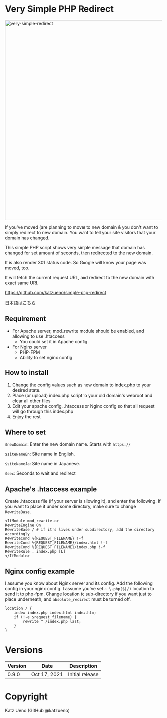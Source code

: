 # Very Simple PHP Redirect

<img width="640" alt="very-simple-redirect" src="https://user-images.githubusercontent.com/485751/137625858-0ce4def5-0594-4b2b-8ee6-eeaf8597cae2.png">

If you've moved (are planning to move) to new domain & you don't want to simply redirect to new domain.
You want to tell your site visitors that your domain has changed.

This simple PHP script shows very simple message that domain has changed for set amount of seconds, then redirected to the new domain.

It is also render 301 status code. So Google will know your page was moved, too.

It will fetch the current request URL, and redirect to the new domain with exact same URI.

https://github.com/katzueno/simple-php-redirect

[日本語はこちら](./README.ja.md)

## Requirement

- For Apache server, mod_rewrite module should be enabled, and allowing to use .htaccess
    - You could set it in Apache config.
- For Nginx server
    - PHP-FPM
    - Ability to set nginx config

## How to install

1. Change the config values such as new domain to index.php to your desired state.
2. Place (or upload) index.php script to your old domain's webroot and clear all other files
3. Edit your apache config, .htaccess or Nginx config so that all request will go through this index.php
4. Enjoy the rest

## Where to set

`$newDomain`: Enter the new domain name. Starts with `https://`

`$siteNameEn`: Site name in English.

`$siteNameJa`: Site name in Japanese.

`$sec`: Seconds to wait and redirect

## Apache's .htaccess example

Create .htaccess file (if your server is allowing it), and enter the following.
If you want to place it under some directory, make sure to change `RewriteBase`.

```apacheconf
<IfModule mod_rewrite.c>
RewriteEngine On
RewriteBase / # if it's lives under subdirectory, add the directory accordingly
RewriteCond %{REQUEST_FILENAME} !-f
RewriteCond %{REQUEST_FILENAME}/index.html !-f
RewriteCond %{REQUEST_FILENAME}/index.php !-f
RewriteRule . index.php [L]
</IfModule>

```

## Nginx config example

I assume you know about Nginx server and its config.
Add the following config in your nginx config.
I assume you've set `~ \.php($|/)` location to send it to php-fpm.
Change location to sub-directory if you want just to place underneath, and `absolute_redirect` must be turned off.


```
location / {
    index index.php index.html index.htm;
    if (!-e $request_filename) {
        rewrite ^ /index.php last;
    }
}
```

# Versions

Version | Date         | Description
--------|--------------|-------------------
0.9.0   | Oct 17, 2021 | Initial release

# Copyright

Katz Ueno (GitHub @katzueno)
